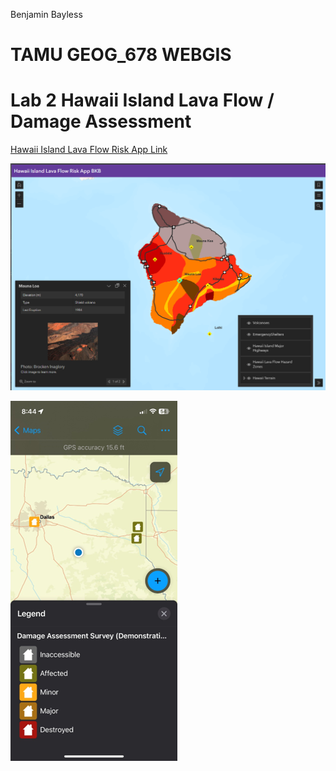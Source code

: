 Benjamin Bayless

# TAMU GEOG_678 WEBGIS

# Lab 2 Hawaii Island Lava Flow / Damage Assessment

[Hawaii Island Lava Flow Risk App Link](https://tamu.maps.arcgis.com/apps/instant/basic/index.html?appid=052de76433d94b818f9918b770b10597)

![1679925700107](image/README/1679925700107.png)

![1679925570014](image/README/1679925570014.png)

